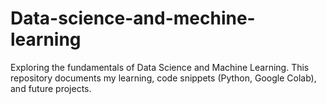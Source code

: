 # Data-science-and-mechine-learning
Exploring the fundamentals of Data Science and Machine Learning. This repository documents my learning, code snippets (Python, Google Colab), and future projects.

